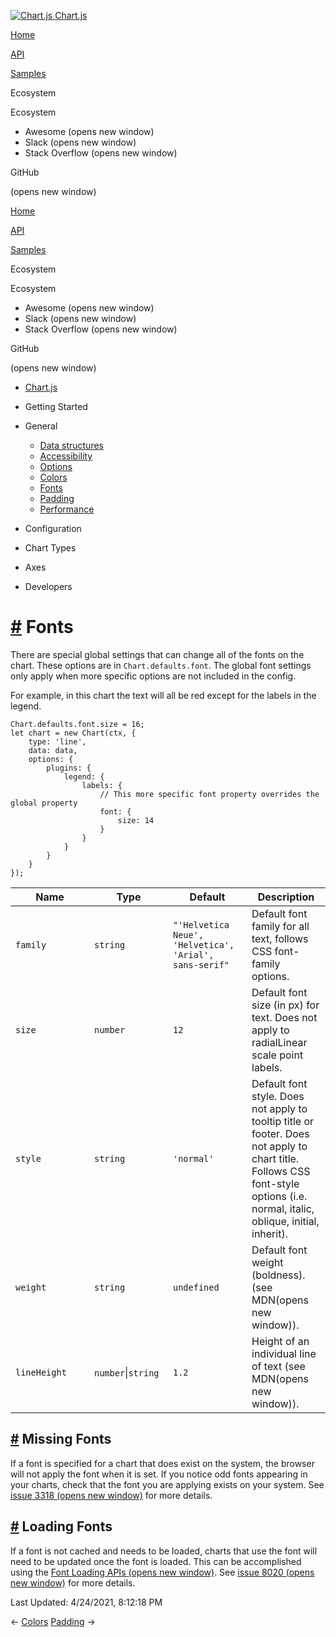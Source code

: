 <a href="/docs/3.2.0/" class="home-link router-link-active"><img src="/docs/3.2.0/favicon.ico" alt="Chart.js" class="logo" /> <span class="site-name can-hide">Chart.js</span></a>

<a href="/docs/3.2.0/" class="nav-link">Home</a>

<a href="/docs/3.2.0/api/" class="nav-link">API</a>

<a href="/docs/3.2.0/samples/" class="nav-link">Samples</a>

<span class="title">Ecosystem</span> <span class="arrow down"></span>

<span class="title">Ecosystem</span> <span class="arrow right"></span>

-   Awesome
    <span class="sr-only">(opens new window)</span>
-   Slack
    <span class="sr-only">(opens new window)</span>
-   Stack Overflow
    <span class="sr-only">(opens new window)</span>

GitHub

<span class="sr-only">(opens new window)</span>

<a href="/docs/3.2.0/" class="nav-link">Home</a>

<a href="/docs/3.2.0/api/" class="nav-link">API</a>

<a href="/docs/3.2.0/samples/" class="nav-link">Samples</a>

<span class="title">Ecosystem</span> <span class="arrow down"></span>

<span class="title">Ecosystem</span> <span class="arrow right"></span>

-   Awesome
    <span class="sr-only">(opens new window)</span>
-   Slack
    <span class="sr-only">(opens new window)</span>
-   Stack Overflow
    <span class="sr-only">(opens new window)</span>

GitHub

<span class="sr-only">(opens new window)</span>

-   <a href="/docs/3.2.0/" class="sidebar-link">Chart.js</a>
-   Getting Started <span class="arrow right"></span>

-   General <span class="arrow down"></span>

    -   <a href="/docs/3.2.0/general/data-structures.html" class="sidebar-link">Data structures</a>
    -   <a href="/docs/3.2.0/general/accessibility.html" class="sidebar-link">Accessibility</a>
    -   <a href="/docs/3.2.0/general/options.html" class="sidebar-link">Options</a>
    -   <a href="/docs/3.2.0/general/colors.html" class="sidebar-link">Colors</a>
    -   <a href="/docs/3.2.0/general/fonts.html" class="active sidebar-link">Fonts</a>
    -   <a href="/docs/3.2.0/general/padding.html" class="sidebar-link">Padding</a>
    -   <a href="/docs/3.2.0/general/performance.html" class="sidebar-link">Performance</a>

-   Configuration <span class="arrow right"></span>

-   Chart Types <span class="arrow right"></span>

-   Axes <span class="arrow right"></span>

-   Developers <span class="arrow right"></span>

<a href="#fonts" class="header-anchor">#</a> Fonts
==================================================

There are special global settings that can change all of the fonts on the chart. These options are in `Chart.defaults.font`. The global font settings only apply when more specific options are not included in the config.

For example, in this chart the text will all be red except for the labels in the legend.

    Chart.defaults.font.size = 16;
    let chart = new Chart(ctx, {
        type: 'line',
        data: data,
        options: {
            plugins: {
                legend: {
                    labels: {
                        // This more specific font property overrides the global property
                        font: {
                            size: 14
                        }
                    }
                }
            }
        }
    });

<table><colgroup><col style="width: 25%" /><col style="width: 25%" /><col style="width: 25%" /><col style="width: 25%" /></colgroup><thead><tr class="header"><th>Name</th><th>Type</th><th>Default</th><th>Description</th></tr></thead><tbody><tr class="odd"><td><code>family</code></td><td><code>string</code></td><td><code>"'Helvetica Neue', 'Helvetica', 'Arial', sans-serif"</code></td><td>Default font family for all text, follows CSS font-family options.</td></tr><tr class="even"><td><code>size</code></td><td><code>number</code></td><td><code>12</code></td><td>Default font size (in px) for text. Does not apply to radialLinear scale point labels.</td></tr><tr class="odd"><td><code>style</code></td><td><code>string</code></td><td><code>'normal'</code></td><td>Default font style. Does not apply to tooltip title or footer. Does not apply to chart title. Follows CSS font-style options (i.e. normal, italic, oblique, initial, inherit).</td></tr><tr class="even"><td><code>weight</code></td><td><code>string</code></td><td><code>undefined</code></td><td>Default font weight (boldness). (see MDN<span class="sr-only">(opens new window)</span>).</td></tr><tr class="odd"><td><code>lineHeight</code></td><td><code>number</code>|<code>string</code></td><td><code>1.2</code></td><td>Height of an individual line of text (see MDN<span class="sr-only">(opens new window)</span>).</td></tr></tbody></table>

<a href="#missing-fonts" class="header-anchor">#</a> Missing Fonts
------------------------------------------------------------------

If a font is specified for a chart that does exist on the system, the browser will not apply the font when it is set. If you notice odd fonts appearing in your charts, check that the font you are applying exists on your system. See [issue 3318 <span class="sr-only">(opens new window)</span>](https://github.com/chartjs/Chart.js/issues/3318) for more details.

<a href="#loading-fonts" class="header-anchor">#</a> Loading Fonts
------------------------------------------------------------------

If a font is not cached and needs to be loaded, charts that use the font will need to be updated once the font is loaded. This can be accomplished using the [Font Loading APIs <span class="sr-only">(opens new window)</span>](https://developer.mozilla.org/en-US/docs/Web/API/CSS_Font_Loading_API). See [issue 8020 <span class="sr-only">(opens new window)</span>](https://github.com/chartjs/Chart.js/issues/8020) for more details.

<span class="prefix">Last Updated:</span> <span class="time">4/24/2021, 8:12:18 PM</span>

<span class="prev"> ← <a href="/docs/3.2.0/general/colors.html" class="prev">Colors</a> </span> <span class="next"> [Padding](/docs/3.2.0/general/padding.html) → </span>
